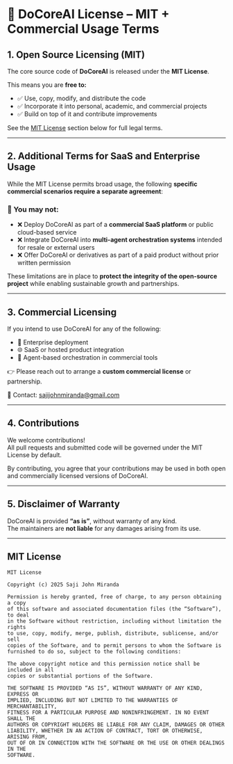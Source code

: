 # 📄 DoCoreAI License – MIT + Commercial Usage Terms

## 1. Open Source Licensing (MIT)

The core source code of **DoCoreAI** is released under the **MIT License**.

This means you are **free to:**  
- ✅ Use, copy, modify, and distribute the code  
- ✅ Incorporate it into personal, academic, and commercial projects  
- ✅ Build on top of it and contribute improvements  

See the [MIT License](#mit-license) section below for full legal terms.

---

## 2. Additional Terms for SaaS and Enterprise Usage

While the MIT License permits broad usage, the following **specific commercial scenarios require a separate agreement**:

### 🚫 You **may not**:
- ❌ Deploy DoCoreAI as part of a **commercial SaaS platform** or public cloud-based service  
- ❌ Integrate DoCoreAI into **multi-agent orchestration systems** intended for resale or external users  
- ❌ Offer DoCoreAI or derivatives as part of a paid product without prior written permission  

These limitations are in place to **protect the integrity of the open-source project** while enabling sustainable growth and partnerships.

---

## 3. Commercial Licensing

If you intend to use DoCoreAI for any of the following:  
- 💼 Enterprise deployment  
- 🌐 SaaS or hosted product integration  
- 🤖 Agent-based orchestration in commercial tools  

👉 Please reach out to arrange a **custom commercial license** or partnership.

📩 Contact: [sajijohnmiranda@gmail.com](mailto:sajijohnmiranda@gmail.com)

---

## 4. Contributions

We welcome contributions!   
All pull requests and submitted code will be governed under the MIT License by default.

By contributing, you agree that your contributions may be used in both open and commercially licensed versions of DoCoreAI.

---

## 5. Disclaimer of Warranty  

DoCoreAI is provided **“as is”**, without warranty of any kind.  
The maintainers are **not liable** for any damages arising from its use.  

---

## MIT License

```
MIT License

Copyright (c) 2025 Saji John Miranda

Permission is hereby granted, free of charge, to any person obtaining a copy
of this software and associated documentation files (the “Software”), to deal
in the Software without restriction, including without limitation the rights
to use, copy, modify, merge, publish, distribute, sublicense, and/or sell
copies of the Software, and to permit persons to whom the Software is
furnished to do so, subject to the following conditions:

The above copyright notice and this permission notice shall be included in all
copies or substantial portions of the Software.

THE SOFTWARE IS PROVIDED “AS IS”, WITHOUT WARRANTY OF ANY KIND, EXPRESS OR
IMPLIED, INCLUDING BUT NOT LIMITED TO THE WARRANTIES OF MERCHANTABILITY,
FITNESS FOR A PARTICULAR PURPOSE AND NONINFRINGEMENT. IN NO EVENT SHALL THE
AUTHORS OR COPYRIGHT HOLDERS BE LIABLE FOR ANY CLAIM, DAMAGES OR OTHER
LIABILITY, WHETHER IN AN ACTION OF CONTRACT, TORT OR OTHERWISE, ARISING FROM,
OUT OF OR IN CONNECTION WITH THE SOFTWARE OR THE USE OR OTHER DEALINGS IN THE
SOFTWARE.
```